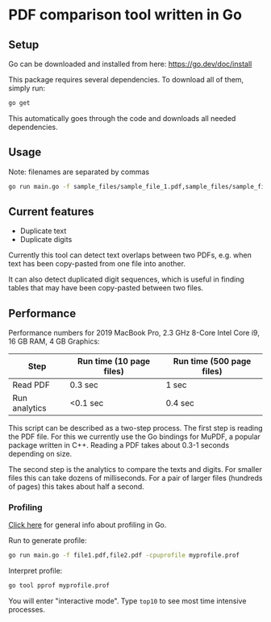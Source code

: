 # PDF comparison tool written in Go

## Setup
Go can be downloaded and installed from here: https://go.dev/doc/install

This package requires several dependencies. To download all of them, simply run:
```zsh
go get
```

This automatically goes through the code and downloads all needed dependencies.

## Usage
Note: filenames are separated by commas
```zsh
go run main.go -f sample_files/sample_file_1.pdf,sample_files/sample_file_2.pdf
```

## Current features

- Duplicate text
- Duplicate digits 

Currently this tool can detect text overlaps between two PDFs, e.g. when text has been copy-pasted from one file into another.

It can also detect duplicated digit sequences, which is useful in finding tables that may have been copy-pasted between two files.

## Performance

Performance numbers for 2019 MacBook Pro, 2.3 GHz 8-Core Intel Core i9, 16 GB RAM, 4 GB Graphics:

| Step 				| Run time (10 page files) | Run time (500 page files) |
| ----------------- | ------------------------ | ------------------------- |
| Read PDF 			| 0.3 sec 	 			   | 1 sec 					   |
| Run analytics 	| <0.1 sec    			   | 0.4 sec 				   |

This script can be described as a two-step process. The first step is reading the PDF file. For this we currently use the Go bindings for MuPDF, a popular package written in C++. Reading a PDF takes about 0.3-1 seconds depending on size.

The second step is the analytics to compare the texts and digits. For smaller files this can take dozens of milliseconds. For a pair of larger files (hundreds of pages) this takes about half a second.

### Profiling

[Click here](https://go.dev/blog/pprof) for general info about profiling in Go.

Run to generate profile:
```zsh
go run main.go -f file1.pdf,file2.pdf -cpuprofile myprofile.prof
```

Interpret profile:
```zsh
go tool pprof myprofile.prof
```

You will enter "interactive mode". Type `top10` to see most time intensive processes.
